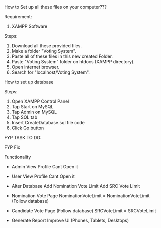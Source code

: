 How to Set up all these files on your computer???

Requirement:
1. XAMPP Software

Steps:
1. Download all these provided files.
2. Make a folder "Voting System".
3. Paste all of these files in this new created Folder.
4. Paste "Voting System" folder on htdocs (XAMPP directory).
5. Open internet browser.
6. Search for "localhost/Voting System".

How to set up database

Steps:
1. Open XAMPP Control Panel
2. Tap Start on MySQL
3. Tap Admin on MySQL
4. Tap SQL tab
5. Insert CreateDatabase.sql file code
6. Click Go button

FYP TASK TO DO:

FYP Fix 


Functionality

- Admin View Profile
Cant Open it 

- User View Profile
Cant Open it 

- Alter Database
Add Nomination Vote Limit
Add SRC Vote Limit

- Nomination Vote Page
NominationVoteLimit = NominationVoteLimit
(Follow database)

- Candidate Vote Page
(Follow database)
SRCVoteLimit = SRCVoteLimit 

- Generate Report
Improve UI (Phones, Tablets, Desktops)
